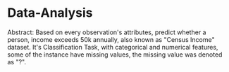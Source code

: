 # Data-Analysis
Abstract: Based on every observation's attributes, predict whether a person, income exceeds 50k annually, also known as "Census Income" dataset. It's Classification Task, with categorical and numerical features, some of the instance have missing values, the missing value was denoted as "?".

